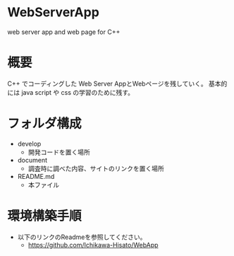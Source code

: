 # WebServerApp
web server app and web page for C++ 

# 概要
C++ でコーディングした Web Server AppとWebページを残していく。
基本的には java script や css の学習のために残す。

# フォルダ構成
* develop
    * 開発コードを置く場所
* document
    * 調査時に調べた内容、サイトのリンクを置く場所
* README.md
    * 本ファイル

# 環境構築手順
* 以下のリンクのReadmeを参照してください。
    * https://github.com/Ichikawa-Hisato/WebApp
